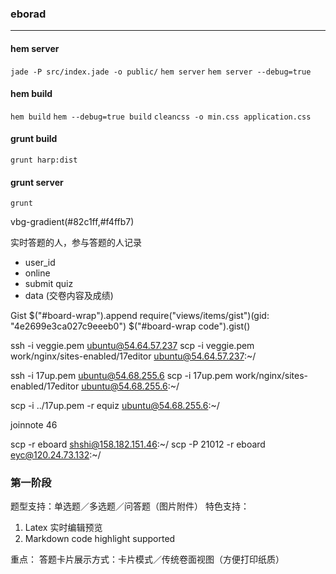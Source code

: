 ###  eborad

-----------------

#### hem server

`jade -P src/index.jade -o public/`
`hem server`
`hem server --debug=true`

#### hem build

`hem build`
`hem --debug=true build`
`cleancss -o min.css application.css`

#### grunt build

`grunt harp:dist`

#### grunt server

`grunt`

vbg-gradient(#82c1ff,#f4ffb7)

实时答题的人，参与答题的人记录
- user_id
- online
- submit quiz
- data (交卷内容及成绩)

Gist
$("#board-wrap").append require("views/items/gist")(gid: "4e2699e3ca027c9eeeb0")
$("#board-wrap code").gist()


ssh -i veggie.pem ubuntu@54.64.57.237
scp -i veggie.pem work/nginx/sites-enabled/17editor ubuntu@54.64.57.237:~/

ssh -i 17up.pem ubuntu@54.68.255.6
scp -i 17up.pem work/nginx/sites-enabled/17editor ubuntu@54.68.255.6:~/

scp -i ../17up.pem -r equiz ubuntu@54.68.255.6:~/

joinnote 46

scp -r eboard shshi@158.182.151.46:~/
scp -P 21012 -r eboard eyc@120.24.73.132:~/

### 第一阶段

题型支持：单选题／多选题／问答题（图片附件）
特色支持：
1) Latex 实时编辑预览
2) Markdown code highlight supported


重点：
答题卡片展示方式：卡片模式／传统卷面视图（方便打印纸质）


